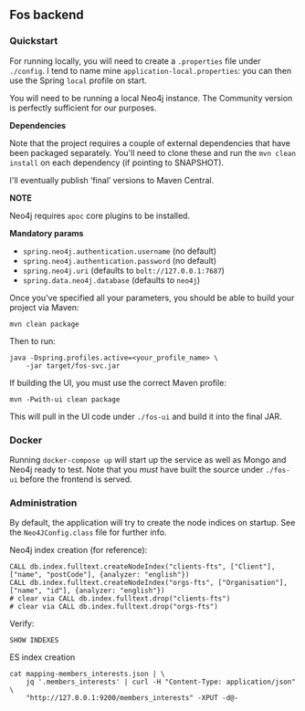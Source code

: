 ## Fos backend

### Quickstart

For running locally, you will need to create a `.properties` file under `./config`. I 
tend to name mine `application-local.properties`: you can then use the Spring `local`
profile on start.

You will need to be running a local Neo4j instance. The Community version is perfectly
sufficient for our purposes.

**Dependencies**

Note that the project requires a couple of external dependencies that have been
packaged separately. You'll need to clone these and run the `mvn clean install` on
each dependency (if pointing to SNAPSHOT).

I'll eventually publish ‘final’ versions to Maven Central.

**NOTE**

Neo4j requires `apoc` core plugins to be installed.

**Mandatory params**

- `spring.neo4j.authentication.username` (no default)
- `spring.neo4j.authentication.password` (no default)
- `spring.neo4j.uri` (defaults to `bolt://127.0.0.1:7687`)
- `spring.data.neo4j.database` (defaults to `neo4j`)

Once you've specified all your parameters, you should be able to build your project via
Maven:

```$bash
mvn clean package
```

Then to run:

```$bash
java -Dspring.profiles.active=<your_profile_name> \
    -jar target/fos-svc.jar
```

If building the UI, you must use the correct Maven profile:

```$bash
mvn -Pwith-ui clean package
```

This will pull in the UI code under `./fos-ui` and build it into the final
JAR.

### Docker

Running `docker-compose up` will start up the service as well as Mongo and Neo4j
ready to test. Note that you _must_ have built the source under `./fos-ui` before
the frontend is served.

### Administration

By default, the application will try to create the node indices on startup. See
the `Neo4JConfig.class` file for further info.

Neo4j index creation (for reference):

```
CALL db.index.fulltext.createNodeIndex("clients-fts", ["Client"], ["name", "postCode"], {analyzer: "english"})
CALL db.index.fulltext.createNodeIndex("orgs-fts", ["Organisation"], ["name", "id"], {analyzer: "english"})
# clear via CALL db.index.fulltext.drop("clients-fts")
# clear via CALL db.index.fulltext.drop("orgs-fts")
```

Verify:
```
SHOW INDEXES
```

ES index creation

```$bash
cat mapping-members_interests.json | \
    jq '.members_interests' | curl -H "Content-Type: application/json" \
    "http://127.0.0.1:9200/members_interests" -XPUT -d@-
```
